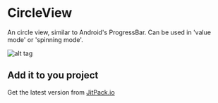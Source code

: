 # CircleView
An circle view, similar to Android's ProgressBar. Can be used in 'value mode' or 'spinning mode'. 

![alt tag](https://raw.githubusercontent.com/jakob-grabner/Circle-Progress-View/master/media/CircleProgressView.png)

Add it to you project
-----

Get the latest version from [JitPack.io](https://jitpack.io/#jakob-grabner/Circle-Progress-View)

